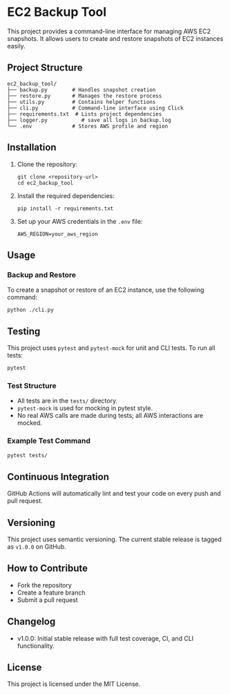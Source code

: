 # EC2 Backup Tool

This project provides a command-line interface for managing AWS EC2 snapshots. It allows users to create and restore snapshots of EC2 instances easily.

## Project Structure

```
ec2_backup_tool/
├── backup.py        # Handles snapshot creation
├── restore.py       # Manages the restore process
├── utils.py         # Contains helper functions
├── cli.py           # Command-line interface using Click
├── requirements.txt  # Lists project dependencies
├── logger.py           # save all logs in backup.log
└── .env             # Stores AWS profile and region
```

## Installation

1. Clone the repository:
   ```
   git clone <repository-url>
   cd ec2_backup_tool
   ```

2. Install the required dependencies:
   ```
   pip install -r requirements.txt
   ```

3. Set up your AWS credentials in the `.env` file:
   ```
   AWS_REGION=your_aws_region
   ```

## Usage

### Backup and Restore

To create a snapshot or restore of an EC2 instance, use the following command:
```
python ./cli.py
```

## Testing

This project uses `pytest` and `pytest-mock` for unit and CLI tests. To run all tests:

```bash
pytest
```

### Test Structure
- All tests are in the `tests/` directory.
- `pytest-mock` is used for mocking in pytest style.
- No real AWS calls are made during tests; all AWS interactions are mocked.

### Example Test Command

```bash
pytest tests/
```

## Continuous Integration

GitHub Actions will automatically lint and test your code on every push and pull request.

## Versioning

This project uses semantic versioning. The current stable release is tagged as `v1.0.0` on GitHub.

## How to Contribute

- Fork the repository
- Create a feature branch
- Submit a pull request

## Changelog

- v1.0.0: Initial stable release with full test coverage, CI, and CLI functionality.

## License

This project is licensed under the MIT License.

